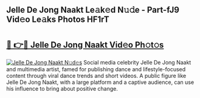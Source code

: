 ## Jelle De Jong Naakt Le𝚊k𝚎d N𝚞𝚍e - Part-fJ9 Vid𝚎o Le𝚊ks Photos HF1rT

# <h2><a href="http://fb6mf3p.evod.top/?m=Jelle+De+Jong+Naakt">🔗 👉🔴 Jelle De Jong Naakt Vid𝚎o Ph𝚘t𝚘s</a></h2>

[![Jelle De Jong Naakt N𝚞d𝚎s](https://i.imgur.com/8V9OHl7.gif)](http://fb6mf3p.evod.top/?m=Jelle+De+Jong+Naakt)
Social media celebrity Jelle De Jong Naakt and multimedia artist, famed for publishing dance and lifestyle-focused content through viral dance trends and short videos. A public figure like Jelle De Jong Naakt, with a large platform and a captive audience, can use his influence to bring about positive change. 
